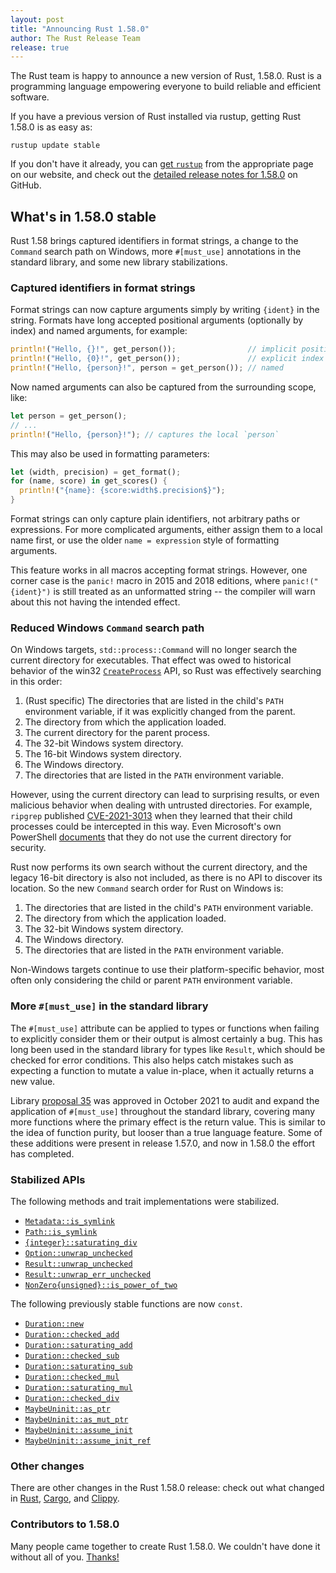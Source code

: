 ```yaml
---
layout: post
title: "Announcing Rust 1.58.0"
author: The Rust Release Team
release: true
---
```


The Rust team is happy to announce a new version of Rust, 1.58.0.
Rust is a programming language empowering everyone to build reliable and efficient software.

If you have a previous version of Rust installed via rustup, getting Rust 1.58.0 is as easy as:

```console
rustup update stable
```

If you don't have it already, you can [get `rustup`][install]
from the appropriate page on our website, and check out the
[detailed release notes for 1.58.0][notes] on GitHub.

[install]: https://www.rust-lang.org/install.html
[notes]: https://github.com/rust-lang/rust/blob/master/RELEASES.md#version-1580-2022-01-13

## What's in 1.58.0 stable

Rust 1.58 brings captured identifiers in format strings, a change to the
`Command` search path on Windows, more `#[must_use]` annotations in the
standard library, and some new library stabilizations.

### Captured identifiers in format strings

Format strings can now capture arguments simply by writing `{ident}` in the
string. Formats have long accepted positional arguments (optionally by index)
and named arguments, for example:

```rust
println!("Hello, {}!", get_person());                // implicit position
println!("Hello, {0}!", get_person());               // explicit index
println!("Hello, {person}!", person = get_person()); // named
```

Now named arguments can also be captured from the surrounding scope, like:

```rust
let person = get_person();
// ...
println!("Hello, {person}!"); // captures the local `person`
```

This may also be used in formatting parameters:

```rust
let (width, precision) = get_format();
for (name, score) in get_scores() {
  println!("{name}: {score:width$.precision$}");
}
```

Format strings can only capture plain identifiers, not arbitrary paths or
expressions. For more complicated arguments, either assign them to a local name
first, or use the older `name = expression` style of formatting arguments.

This feature works in all macros accepting format strings. However, one corner
case is the `panic!` macro in 2015 and 2018 editions, where `panic!("{ident}")`
is still treated as an unformatted string -- the compiler will warn about this
not having the intended effect.

### Reduced Windows `Command` search path

On Windows targets, `std::process::Command` will no longer search the current
directory for executables. That effect was owed to historical behavior of the
win32 [`CreateProcess`] API, so Rust was effectively searching in this order:

1. (Rust specific) The directories that are listed in the child's `PATH`
   environment variable, if it was explicitly changed from the parent.
2. The directory from which the application loaded.
3. The current directory for the parent process.
4. The 32-bit Windows system directory.
5. The 16-bit Windows system directory.
6. The Windows directory.
7. The directories that are listed in the `PATH` environment variable.

However, using the current directory can lead to surprising results, or even
malicious behavior when dealing with untrusted directories. For example,
`ripgrep` published [CVE-2021-3013] when they learned that their child
processes could be intercepted in this way. Even Microsoft's own PowerShell
[documents][PS] that they do not use the current directory for security.

Rust now performs its own search without the current directory, and the legacy
16-bit directory is also not included, as there is no API to discover its
location. So the new `Command` search order for Rust on Windows is:

1. The directories that are listed in the child's `PATH` environment variable.
2. The directory from which the application loaded.
3. The 32-bit Windows system directory.
4. The Windows directory.
5. The directories that are listed in the `PATH` environment variable.

Non-Windows targets continue to use their platform-specific behavior, most
often only considering the child or parent `PATH` environment variable.

[`CreateProcess`]: https://docs.microsoft.com/en-us/windows/win32/api/processthreadsapi/nf-processthreadsapi-createprocessa
[CVE-2021-3013]: https://www.cve.org/CVERecord?id=CVE-2021-3013
[PS]: https://docs.microsoft.com/en-us/powershell/module/microsoft.powershell.core/about/about_command_precedence?view=powershell-7.2

### More `#[must_use]` in the standard library

The `#[must_use]` attribute can be applied to types or functions when failing
to explicitly consider them or their output is almost certainly a bug. This has
long been used in the standard library for types like `Result`, which should be
checked for error conditions. This also helps catch mistakes such as expecting
a function to mutate a value in-place, when it actually returns a new value.

Library [proposal 35] was approved in October 2021 to audit and expand the
application of `#[must_use]` throughout the standard library, covering many
more functions where the primary effect is the return value. This is similar
to the idea of function purity, but looser than a true language feature. Some
of these additions were present in release 1.57.0, and now in 1.58.0 the effort
has completed.

[proposal 35]: https://github.com/rust-lang/libs-team/issues/35

### Stabilized APIs

The following methods and trait implementations were stabilized.

- [`Metadata::is_symlink`]
- [`Path::is_symlink`]
- [`{integer}::saturating_div`]
- [`Option::unwrap_unchecked`]
- [`Result::unwrap_unchecked`]
- [`Result::unwrap_err_unchecked`]
- [`NonZero{unsigned}::is_power_of_two`]

The following previously stable functions are now `const`.

- [`Duration::new`]
- [`Duration::checked_add`]
- [`Duration::saturating_add`]
- [`Duration::checked_sub`]
- [`Duration::saturating_sub`]
- [`Duration::checked_mul`]
- [`Duration::saturating_mul`]
- [`Duration::checked_div`]
- [`MaybeUninit::as_ptr`]
- [`MaybeUninit::as_mut_ptr`]
- [`MaybeUninit::assume_init`]
- [`MaybeUninit::assume_init_ref`]

[`Metadata::is_symlink`]: https://doc.rust-lang.org/stable/std/fs/struct.Metadata.html#method.is_symlink
[`Path::is_symlink`]: https://doc.rust-lang.org/stable/std/path/struct.Path.html#method.is_symlink
[`{integer}::saturating_div`]: https://doc.rust-lang.org/stable/std/primitive.i8.html#method.saturating_div
[`Option::unwrap_unchecked`]: https://doc.rust-lang.org/stable/std/option/enum.Option.html#method.unwrap_unchecked
[`Result::unwrap_unchecked`]: https://doc.rust-lang.org/stable/std/result/enum.Result.html#method.unwrap_unchecked
[`Result::unwrap_err_unchecked`]: https://doc.rust-lang.org/stable/std/result/enum.Result.html#method.unwrap_err_unchecked
[`NonZero{unsigned}::is_power_of_two`]: https://doc.rust-lang.org/stable/std/num/struct.NonZeroU8.html#method.is_power_of_two
[`Duration::new`]: https://doc.rust-lang.org/stable/std/time/struct.Duration.html#method.new
[`Duration::checked_add`]: https://doc.rust-lang.org/stable/std/time/struct.Duration.html#method.checked_add
[`Duration::saturating_add`]: https://doc.rust-lang.org/stable/std/time/struct.Duration.html#method.saturating_add
[`Duration::checked_sub`]: https://doc.rust-lang.org/stable/std/time/struct.Duration.html#method.checked_sub
[`Duration::saturating_sub`]: https://doc.rust-lang.org/stable/std/time/struct.Duration.html#method.saturating_sub
[`Duration::checked_mul`]: https://doc.rust-lang.org/stable/std/time/struct.Duration.html#method.checked_mul
[`Duration::saturating_mul`]: https://doc.rust-lang.org/stable/std/time/struct.Duration.html#method.saturating_mul
[`Duration::checked_div`]: https://doc.rust-lang.org/stable/std/time/struct.Duration.html#method.checked_div
[`MaybeUninit::as_ptr`]: https://doc.rust-lang.org/stable/std/mem/union.MaybeUninit.html#method.as_ptr
[`MaybeUninit::as_mut_ptr`]: https://doc.rust-lang.org/stable/std/mem/union.MaybeUninit.html#method.as_mut_ptr
[`MaybeUninit::assume_init`]: https://doc.rust-lang.org/stable/std/mem/union.MaybeUninit.html#method.assume_init
[`MaybeUninit::assume_init_ref`]: https://doc.rust-lang.org/stable/std/mem/union.MaybeUninit.html#method.assume_init_ref

### Other changes

There are other changes in the Rust 1.58.0 release: check out what changed in
[Rust](https://github.com/rust-lang/rust/blob/master/RELEASES.md#version-1580-2022-01-13),
[Cargo](https://github.com/rust-lang/cargo/blob/master/CHANGELOG.md#cargo-158-2022-01-13),
and [Clippy](https://github.com/rust-lang/rust-clippy/blob/master/CHANGELOG.md#rust-158).

### Contributors to 1.58.0

Many people came together to create Rust 1.58.0.
We couldn't have done it without all of you.
[Thanks!](https://thanks.rust-lang.org/rust/1.58.0/)
